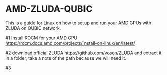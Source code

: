 # AMD-ZLUDA-QUBIC 
This is a guide for Linux on how to setup and run your AMD GPUs with ZLUDA on QUBIC network.

#1 Install ROCM for your AMD GPU https://rocm.docs.amd.com/projects/install-on-linux/en/latest/

#2 download official ZLUDA https://github.com/vosen/ZLUDA and extract it in a folder, take a note of the path because we will need it.

#3 
